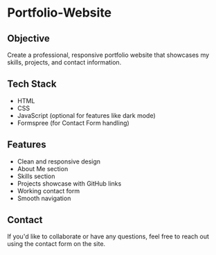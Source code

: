 # Portfolio-Website

##  Objective

Create a professional, responsive portfolio website that showcases my skills, projects, and contact information.

##  Tech Stack
- HTML
- CSS
- JavaScript (optional for features like dark mode)
- Formspree (for Contact Form handling)

##  Features
- Clean and responsive design
- About Me section
- Skills section
- Projects showcase with GitHub links
- Working contact form
- Smooth navigation

##  Contact
If you'd like to collaborate or have any questions, feel free to reach out using the contact form on the site.
